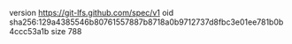 version https://git-lfs.github.com/spec/v1
oid sha256:129a4385546b80761557887b8718a0b9712737d8fbc3e01ee781b0b4ccc53a1b
size 788
